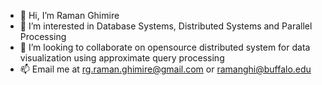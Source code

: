 - 👋 Hi, I’m Raman Ghimire
- 👀 I’m interested in Database Systems, Distributed Systems and Parallel Processing
- 💞️ I’m looking to collaborate on opensource distributed system for data visualization using approximate query processing
- 📫 Email me at rg.raman.ghimire@gmail.com or ramanghi@buffalo.edu

<!---
raman32/raman32 is a ✨ special ✨ repository because its `README.md` (this file) appears on your GitHub profile.
You can click the Preview link to take a look at your changes.
--->
